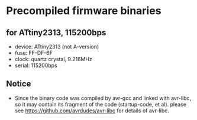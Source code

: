 # Precompiled firmware binaries

## for ATtiny2313, 115200bps

* device: ATtiny2313 (not A-version)
* fuse: FF-DF-6F
* clock: quartz crystal, 9.216MHz
* serial: 115200bps

## Notice

* Since the binary code was compiled by avr-gcc and linked with avr-libc, so it may contain its fragment of the code (startup-code, et al).
  please see https://github.com/avrdudes/avr-libc for details of avr-libc.
